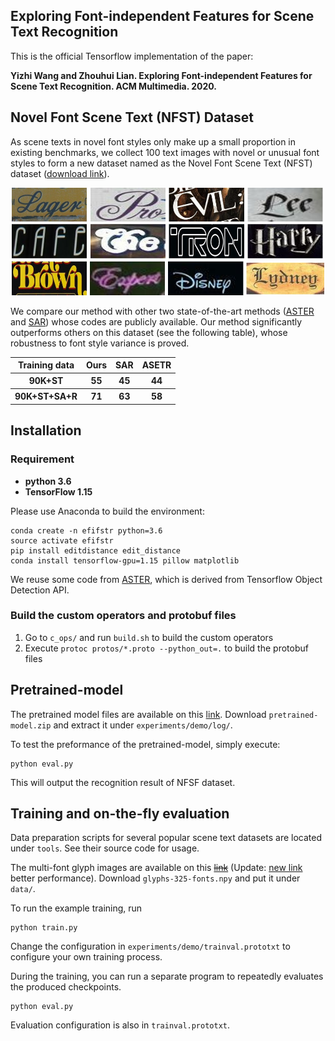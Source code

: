 ## Exploring Font-independent Features for Scene Text Recognition

This is the official Tensorflow implementation of the paper:

**Yizhi Wang and Zhouhui Lian. Exploring Font-independent Features for Scene Text Recognition. ACM Multimedia. 2020.**


## Novel Font Scene Text (NFST) Dataset

As scene texts in novel font styles only make up a small proportion in existing benchmarks, we collect 100 text images with novel or unusual font styles to form a new dataset named as the Novel Font Scene Text (NFST) dataset ([download link](https://raw.githubusercontent.com/Actasidiot/EFIFSTR/master/NFST.zip)).
<div align=center>
	<img src="img/NFSTdataset.jpg" width="500"> 
</div>

We compare our method with other two state-of-the-art methods ([ASTER](https://github.com/bgshih/aster) and [SAR](https://github.com/wangpengnorman/SAR-Strong-Baseline-for-Text-Recognition)) whose codes are publicly available. Our method significantly outperforms others on this dataset (see the following table), whose robustness to font style variance is proved.

<div align=center>
<table>
    <thead>
        <tr>
            <th>Training data</th>
            <th>Ours</th>
            <th>SAR</th>
	    <th>ASETR</th>
        </tr>
    </thead>
    <tbody>
        <tr>
            <th>90K+ST</th>
            <th>55</th>
            <th>45</th>
	    <th>44</th>
        </tr>
        <tr>
            <th>90K+ST+SA+R</th>
            <th>71</th>
            <th>63</th>
	    <th>58</th>
        </tr>
    </tbody>
</table>
</div>

## Installation

### Requirement

- **python 3.6**
- **TensorFlow 1.15**

Please use Anaconda to build the environment:

```shell
conda create -n efifstr python=3.6
source activate efifstr
pip install editdistance edit_distance
conda install tensorflow-gpu=1.15 pillow matplotlib
```
We reuse some code from [ASTER](https://github.com/bgshih/aster), which is derived from Tensorflow Object Detection API.

### Build the custom operators and protobuf files
  1. Go to `c_ops/` and run `build.sh` to build the custom operators
  2. Execute `protoc protos/*.proto --python_out=.` to build the protobuf files

## Pretrained-model

The pretrained model files are available on this [link](https://drive.google.com/file/d/1zRKcbZ-2EQ5w3igTQWusKNrbHhi11Tj4/view?usp=sharing). Download `pretrained-model.zip` and extract it under `experiments/demo/log/`.

To test the preformance of the pretrained-model, simply execute:

```
python eval.py
```

This will output the recognition result of NFSF dataset.

## Training and on-the-fly evaluation

Data preparation scripts for several popular scene text datasets are located under `tools`. See their source code for usage.

The multi-font glyph images are available on this ~~[link](https://drive.google.com/file/d/1datPscKB3VvmcwVanHXFM4IqlCrmp64r/view?usp=sharing)~~ (Update: [new link](https://drive.google.com/file/d/1s3LBOo_aLAG5nOmF91LhDUlHGvpaLa1_/view?usp=sharing) better performance). Download `glyphs-325-fonts.npy` and put it under `data/`.

To run the example training, run

```
python train.py
```

Change the configuration in `experiments/demo/trainval.prototxt` to configure your own training process.

During the training, you can run a separate program to repeatedly evaluates the produced checkpoints.

```
python eval.py
```

Evaluation configuration is also in `trainval.prototxt`.




